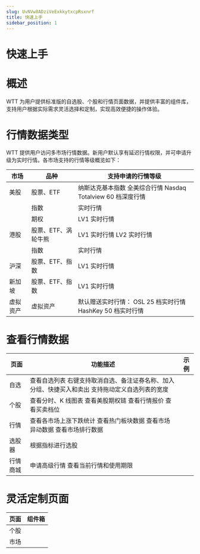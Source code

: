 ```yaml
---
slug: UvNVw8ADziVeExkkytxcpRsxnrf
title: 快速上手
sidebar_position: 1
---
```



# 快速上手


# 概述


WTT 为用户提供标准版的自选股、个股和行情页面数据，并提供丰富的组件库，支持用户根据实际需求灵活选择和定制，实现高效便捷的操作体验。


# 行情数据类型


WTT 提供用户访问多市场行情数据。新用户默认享有延迟行情权限，并可申请升级为实时行情。各市场支持的行情等级概览如下：


| 市场   | 品种          | 支持申请的行情等级                                 |
| ---- | ----------- | ----------------------------------------- |
| 美股   | 股票、ETF      | 纳斯达克基本指数 全美综合行情 Nasdaq Totalview 60 档深度行情 |
|      | 指数          | 实时行情                                      |
|      | 期权          | LV1 实时行情                                  |
| 港股   | 股票、ETF、涡轮牛熊 | LV1 实时行情 LV2 实时行情                         |
|      | 指数          | 实时行情                                      |
| 沪深   | 股票、ETF、指数   | LV1 实时行情                                  |
| 新加坡  | 股票、ETF、指数   | LV1 实时行情                                  |
| 虚拟资产 | 虚拟资产        | 默认赠送实时行情： OSL 25 档实时行情 HashKey 50 档实时行情   |


# 查看行情数据


| 页面   | 功能描述                                              | 示例 |
| ---- | ------------------------------------------------- | -- |
| 自选   | 查看自选列表 右键支持取消自选、备注证券名称、加入分组、快捷买入和卖出 支持拖动定义自选列表的宽度 |    |
| 个股   | 查看分时、K 线图表 查看美股期权链 查看行情报价 查看买卖档位                  |    |
| 行情   | 查看各市场上涨下跌统计 查看热门板块数据 查看市场异动数据 查看市场排行数据            |    |
| 选股器  | 根据指标进行选股                                          |    |
| 行情商城 | 申请高级行情 查看当前行情和使用期限                                |    |


# 灵活定制页面


| 页面  | 组件箱 |
| --- | --- |
| 个股  |     |
| 市场  |     |


## 

